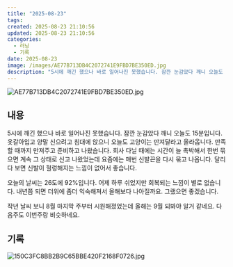 ```yaml
---
title: "2025-08-23"
tags:
created: 2025-08-23 21:10:56
updated: 2025-08-23 21:10:56
categories:
  - 러닝
  - 기록
date: 2025-08-23
image: /images/AE77B713DB4C2072741E9FBD7BE350ED.jpg
description: "5시에 깨긴 했으나 바로 일어나진 못했습니다. 잠깐 눈감았다 깨니 오늘도 15분입니다. 옷갈아입고 양말 신으려고 침대에 앉으니 오늘도 고양이는 만져달라고 올라옵니다. 만족할 때까지 만져주고 준비하고 나왔습니다. 회사 다닐 때에는 시간이 늘 촉박해서 한번 묶으면 계속 그 상태로 신고 나왔"
---
```


![AE77B713DB4C2072741E9FBD7BE350ED.jpg](/images/AE77B713DB4C2072741E9FBD7BE350ED.jpg)
 
 

## 내용

5시에 깨긴 했으나 바로 일어나진 못했습니다. 잠깐 눈감았다 깨니 오늘도 15분입니다. 옷갈아입고 양말 신으려고 침대에 앉으니 오늘도 고양이는 만져달라고 올라옵니다. 만족할 때까지 만져주고 준비하고 나왔습니다. 회사 다닐 때에는 시간이 늘 촉박해서 한번 묶으면 계속 그 상태로 신고 나왔었는데 요즘에는 매번 신발끈을 다시 묶고 나옵니다. 달리다 보면 신발이 헐렁해지는 느낌이 없어서 좋습니다. 

오늘의 날씨는 26도에 92%입니다. 어제 하루 쉬었지만 회복되는 느낌이 별로 없습니다. 내년쯤 되면 더위에 좀더 익숙해져서 올해보다 나아질까요. 그랬으면 좋겠습니다.

작년 날씨 보니 8월 마지막 주부터 시원해졌었는데 올해는 9월 되봐야 알거 같네요. 다음주도 이번주랑 비슷하네요.

## 기록

 
 ![150C3FC8BB2B9C65BBE420F2168F0726.jpg](/images/150C3FC8BB2B9C65BBE420F2168F0726.jpg)

